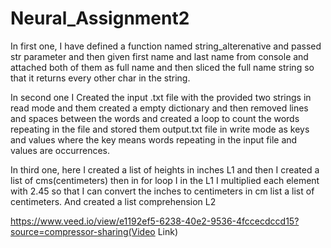 # Neural_Assignment2
In first one, I have defined a function named string_alterenative and passed str parameter and then given first name 
and last name from console and attached both of them as full name and then sliced the full name string 
so that it returns every other char in the string.

In second one I Created the input .txt file with the provided two strings in read mode and them created a empty 
dictionary and then removed lines and spaces between the words and created a loop to count the words 
repeating in the file and stored them output.txt file in write mode as keys and values where the key 
means words repeating in the input file and values are occurrences. 

In third one, here I created a list of heights in inches L1 and then I created a list of cms(centimeters) then in for loop I 
in the L1 I multiplied each element with 2.45 so that I can convert the inches to centimeters in cm list a 
list of centimeters. And created a list comprehension L2 


https://www.veed.io/view/e1192ef5-6238-40e2-9536-4fccecdccd15?source=compressor-sharing(Video Link)


